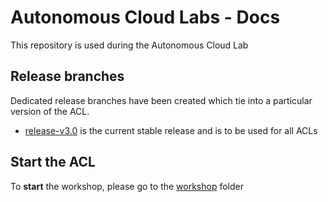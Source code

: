 # Autonomous Cloud Labs - Docs

This repository is used during the Autonomous Cloud Lab

## Release branches

Dedicated release branches have been created which tie into a particular version of the ACL.

- [release-v3.0](./README.md) is the current stable release and is to be used for all ACLs

<!--
- [jenkins-x on kubernetes](./jenkins-x)
- [concourse on pcf](./concourse)
-->

## Start the ACL

To **start** the workshop, please go to the [workshop](./workshop) folder
